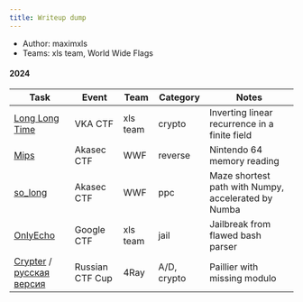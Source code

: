 ```yaml
---
title: Writeup dump
---
```

- Author: maximxls
- Teams: xls team, World Wide Flags
#### 2024
| Task | Event | Team | Category | Notes |
|-|-|-|-|-|
| [Long Long Time](./long_time/writeup) | VKA CTF | xls team | crypto | Inverting linear recurrence in a finite field |
| [Mips](./n64/writeup) | Akasec CTF | WWF | reverse | Nintendo 64 memory reading |
| [so_long](./so_long/writeup) | Akasec CTF | WWF | ppc | Maze shortest path with Numpy, accelerated by Numba |
| [OnlyEcho](./onlyecho/writeup) | Google CTF | xls team | jail | Jailbreak from flawed bash parser |
| [Crypter](./crypter/writeup) / [русская версия](./crypter/writeup_ru) | Russian CTF Cup | 4Ray | A/D, crypto | Paillier with missing modulo |